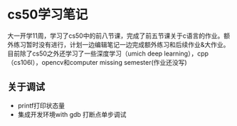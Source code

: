 # cs50学习笔记
大一开学11周，学习了cs50中的前八节课，完成了前五节课关于c语言的作业。额外练习暂时没有进行，计划一边编辑笔记一边完成额外练习和后续作业&大作业。目前除了cs50之外还学习了一些深度学习（umich deep learning），cpp（cs106l），opencv和computer missing semester(作业还没写)

## 关于调试
- printf打印状态量
- 集成开发环境with gdb 打断点单步调试


